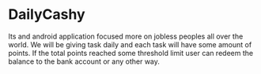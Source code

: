 # DailyCashy
Its and android application focused more on jobless peoples all over the world. We will be giving task daily and each task will have some amount of points. If the total points reached some threshold limit user can redeem the balance to the bank account or any other way.  
